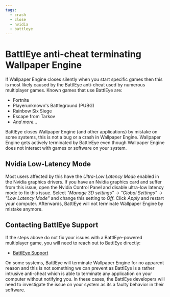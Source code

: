 ```yaml
---
tags:
  - crash
  - close
  - nvidia
  - battleye
---
```


# BattlEye anti-cheat terminating Wallpaper Engine
If Wallpaper Engine closes silently when you start specific games then this is most likely caused by the BattlEye anti-cheat used by numerous multiplayer games. Known games that use BattlEye are:

* Fortnite
* Playerunknown's Battleground (PUBG)
* Rainbow Six Siege
* Escape from Tarkov
* *And more...*

BattlEye closes Wallpaper Engine (and other applications) by mistake on some systems, this is not a bug or a crash in Wallpaper Engine. Wallpaper Engine gets actively terminated by BattleEye even though Wallpaper Engine does not interact with games or software on your system.

## Nvidia Low-Latency Mode
Most users affected by this have the *Ultra-Low Latency Mode* enabled in the Nvidia graphics drivers. If you have an Nvidia graphics card and suffer from this issue, open the Nvidia Control Panel and disable ultra-low latency mode to fix this issue. Select *"Manage 3D settings"* -> *"Global Settings"* -> *"Low Latency Mode"* and change this setting to *Off*. Click *Apply* and restart your computer. Afterwards, BattlEye will not terminate Wallpaper Engine by mistake anymore.

## Contacting BattlEye Support
If the steps above do not fix your issues with a BattlEye-powered multiplayer game, you will need to reach out to BattlEye directly:

* [BattlEye Support](https://www.battleye.com/contact/)

On some systems, BattlEye will terminate Wallpaper Engine for no apparent reason and this is not something we can prevent as BattlEye is a rather intrusive anti-cheat which is able to terminate any application on your computer without notifying you. In these cases, the BattlEye developers will need to investigate the issue on your system as its a faulty behavior in their software.
